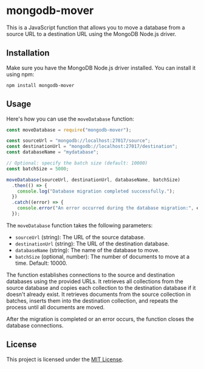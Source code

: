 # mongodb-mover

This is a JavaScript function that allows you to move a database from a source URL to a destination URL using the MongoDB Node.js driver.

## Installation

Make sure you have the MongoDB Node.js driver installed. You can install it using npm:

```shell
npm install mongodb-mover
```

## Usage

Here's how you can use the `moveDatabase` function:

```javascript
const moveDatabase = require("mongodb-mover");

const sourceUrl = "mongodb://localhost:27017/source";
const destinationUrl = "mongodb://localhost:27017/destination";
const databaseName = "mydatabase";

// Optional: specify the batch size (default: 10000)
const batchSize = 5000;

moveDatabase(sourceUrl, destinationUrl, databaseName, batchSize)
  .then(() => {
    console.log("Database migration completed successfully.");
  })
  .catch((error) => {
    console.error("An error occurred during the database migration:", error);
  });
```

The `moveDatabase` function takes the following parameters:

- `sourceUrl` (string): The URL of the source database.
- `destinationUrl` (string): The URL of the destination database.
- `databaseName` (string): The name of the database to move.
- `batchSize` (optional, number): The number of documents to move at a time. Default: 10000.

The function establishes connections to the source and destination databases using the provided URLs. It retrieves all collections from the source database and copies each collection to the destination database if it doesn't already exist. It retrieves documents from the source collection in batches, inserts them into the destination collection, and repeats the process until all documents are moved.

After the migration is completed or an error occurs, the function closes the database connections.

## License

This project is licensed under the [MIT License](LICENSE).